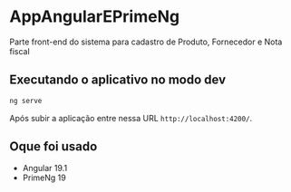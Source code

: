 
# AppAngularEPrimeNg

Parte front-end do sistema para cadastro de Produto, Fornecedor e Nota fiscal

## Executando o aplicativo no modo dev

```bash
ng serve
```

Após subir a aplicação entre nessa URL `http://localhost:4200/`.

## Oque foi usado

- Angular 19.1
- PrimeNg 19



